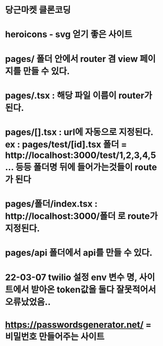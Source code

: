 # 당근마켓 클론코딩

# heroicons - svg 얻기 좋은 사이트

# pages/ 폴더 안에서 router 겸 view 페이지를 만들 수 있다.

# pages/.tsx : 해당 파일 이름이 router가 된다.

# pages/[].tsx : url에 자동으로 지정된다. ex : pages/test/[id].tsx 폴더 = http://localhost:3000/test/1,2,3,4,5 ... 등등 폴더명 뒤에 들어가는것들이 route가 된다

# pages/폴더/index.tsx : http://localhost:3000/폴더 로 route가 지정된다.

# pages/api 폴더에서 api를 만들 수 있다.

# 22-03-07 twilio 설정 env 변수 명, 사이트에서 받아온 token값을 둘다 잘못적어서 오류났었음..

# https://passwordsgenerator.net/ = 비밀번호 만들어주는 사이트
